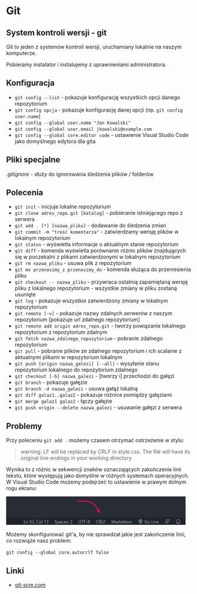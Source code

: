 # Git

## System kontroli wersji - git

Git to jeden z systemów kontroli wersji, uruchamiany lokalnie na naszym komputerze.

Pobieramy instalator i instalujemy z uprawnieniami administratora.

## Konfiguracja

- `git config --list` - pokazuje konfigurację wszystkich opcji danego repozytorium
- `git config opcja` - pokazuje konfigurację danej opcji (np. `git config user.name`)
- `git config --global user.name "Jan Kowalski"`
- `git config --global user.email jkowalski@example.com`
- `git config --global core.editor code` - ustawienie Visual Studio Code jako domyślnego edytora dla gita

## Pliki specjalne

*.gitignore* - służy do ignorowania śledzenia plików / folderów

## Polecenia

- `git init` - inicjuje lokalne repozytorium
- `git clone adres_repo.git [katalog]` - pobieranie istniejącego repo z serwera
- `git add . [*] [nazwa_pliku]` - dodawanie do śledzenia zmian
- `git commit -m "treść komentarza"` - zatwierdzamy wersję plików w lokalnym repozytorium
- `git status` - wyświetla informacje o aktualnym stanie repozytorium
- `git diff` - komenda wyświetla porównanie różnic plików znajdujących się w poczekalni z plikami zatwierdzonymi w lokalnym repozytorium
- `git rm nazwa_pliku` - usuwa plik z repozytorium
- `git mv przenosimy_z przenosimy_do` - komenda służąca  do przeniesienia pliku
- `git checkout -- nazwa_pliku` - przywraca ostatnią zapamiętaną wersję pliku z lokalnego repozytorium - wszystkie zmiany w pliku zostaną usunięte
- `git log` - pokazuje wszystkie zatwierdzony zmiany w lokalnym repozytorium
- `git remote [-v]` - pokazuje nazwy zdalnych serwerów z naszym repozytorium [pokazuje url zdalnego repozytorium]
- `git remote add origin adres_repo.git` - tworzy powiązanie lokalnego repozytorium z repozytorium zdalnym
- `git fetch nazwa_zdalnego_repozytorium` - pobranie zdalnego repozytorium
- `git pull` - pobranie plików ze zdalnego repozytorium i ich scalanie z aktualnymi plikami w repozytorium lokalnym
- `git push [origin nazwa_galezi] [--all]` - wysyłanie stanu repozytorium lokalnego do repozytorium zdalnego
- `git checkout [-b] nazwa_galezi` - [tworzy i] przechodzi do gałęzi
- `git branch` - pokazuje gałęzie
- `git branch -d nazwa_galezi` - usuwa gałąź lokalną
- `git diff galaz1..galaz2` - pokazuje różnice pomiędzy gałęziami
- `git merge galaz1 galaz2` - łączy gałęzie
- `git push origin --delete nazwa_galezi` - usuwanie gałęzi z serwera

## Problemy

Przy poleceniu `git add .` możemy czasem otrzymać ostrzeżenie w stylu:

> warning: LF will be replaced by CRLF in style.css. The file will have its original line endings in your working directory

Wynika to z różnic w sekwencji znaków oznaczających zakończenie linii tekstu, które występują jako domyślne w różnych systemach operacyjnych. W Visual Studio Code możemy podejrzeć to ustawienie w prawym dolnym rogu ekranu:

![Line Sequence](../_media/tools/git/line-sequence.jpg)

Możemy skonfigurować git'a, by nie sprawdzał jakie jest zakończenie linii, co rozwiąże nasz problem:

`git config --global core.autocrlf false`

## Linki

- [git-scm.com](https://git-scm.com/)
